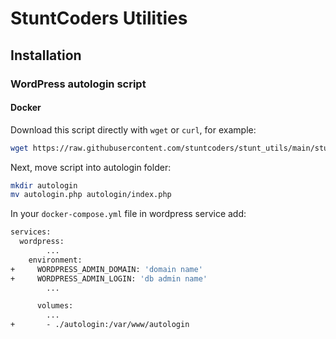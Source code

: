 # StuntCoders Utilities

## Installation

### WordPress autologin script

#### Docker

Download this script directly with ``wget`` or ``curl``, for example:

```bash
wget https://raw.githubusercontent.com/stuntcoders/stunt_utils/main/stunt_wp_autologin/autologin.php
```

Next, move script into autologin folder:

```bash
mkdir autologin
mv autologin.php autologin/index.php
```

In your ``docker-compose.yml`` file in wordpress service add:

```Dockerfile
services:
  wordpress:
        ...
    environment:
+     WORDPRESS_ADMIN_DOMAIN: 'domain name'
+     WORDPRESS_ADMIN_LOGIN: 'db admin name'
        ...

      volumes:
        ... 
+       - ./autologin:/var/www/autologin
```
